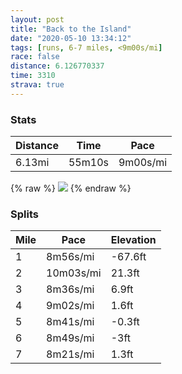```yaml
---
layout: post
title: "Back to the Island"
date: "2020-05-10 13:34:12"
tags: [runs, 6-7 miles, <9m00s/mi]
race: false
distance: 6.126770337
time: 3310
strava: true
---
```


### Stats

| Distance | Time | Pace |
|----------|------|------|
|6.13mi|55m10s|9m00s/mi|

{% raw %}
<img src='https://maps.googleapis.com/maps/api/staticmap?maptype=roadmap&path=enc:}jjwFhombMyDl@q@Z_APi@XiARWCs@Fu@Rq@Wc@A_ANgAVmAf@YEWJsAH]N_@MqBLyDh@u@TMj@KhAEpAQ`@E`ABv@IrDDxAKxA?f@ZdA?d@Ip@]b@Ib@@h@KxADrA?bFKh@?^O~ACfBDdC@fDEb@AdAOrA@jAKp@D~ARPB\G`@MH{@B_@F_AMo@NIQa@AOFMf@AhBSp@I|AA|@BhAOxA@v@Fx@?fBOnA@x@IFANAzAKnAAt@HlAH^CRhA^RPMAKQOCwAn@OPEXYd@OD_CnAATSBON[Ai@n@wA`A[Jm@GYRc@CSF]b@c@X_Ab@m@f@u@Ra@f@g@JYb@}Ar@KRc@\g@P}@l@}@VW?a@TQXm@^WF]\uAb@WVeEpBmAVe@\qAXY?}A`@[DCCe@V}G~@iAr@WJ}BJyA^e@Bq@RGHSHo@BaBb@i@f@]pAqAzAMXIj@Wh@ANFREHYFYKQJU\S`@Kl@Sf@o@bCQNc@Qs@u@q@_@eA]y@q@}@[GSMMwBe@aAAqAg@cAOOMSa@QMSCWRiArB_@\o@g@q@QYLWGg@W[Yu@SYUsAe@s@K{@e@mAGw@e@Y[iCk@IMWOIUYU_@Jc@Og@?k@WWa@{@UmAuAu@]m@m@Q_@eAi@QWWO_@JMC_@c@Ua@]_Ai@]e@q@GMC_@yC}C[KULaAG]MIQUYUPUDk@I[OOOeAHi@YWWW?u@Oy@q@o@XgANk@QBHm@NOAc@Rw@K[?OAm@]_AIi@g@o@]yAs@]EK@WVoAzCWPSZKDiAY_@Cc@[kAW}Ag@aARq@[q@M_AIWBKQWIq@GWQk@q@{B@oAMgBj@e@O[Yo@r@kAT[QSHKTYFIE[k@y@QGG{@QBCAIHMu@E[MeAMEG{@Nk@VMCBGGAISSKy@@e@P?CSSu@g@[Oq@IOQk@EYZg@d@e@\e@R@Ea@WOBYYMAEQOCMQkAYu@NQPB@HWOEeBO_@FKMq@?SO_@Gm@c@UBe@O]Bq@KOHcAzB[Zk@~@K`@Wl@?XKj@UX?Rc@\?BSTSh@EVEx@Q`@SNMRQt@G`AC@M`AKNC`AQ`@EXWrCDPCXFd@OvAKLEd@GNs@hA[R&key=AIzaSyC1MId7bFpkLXNAaYhBSTb8jLyiSqzbDtM&size=800x800&markers=color:yellow|label:S|40.69055,-73.96613&markers=color:green|label:F|40.754820000000066,-73.99487000000019'>
{% endraw %}

### Splits

| Mile | Pace | Elevation |
|------|------|-----------|
|1|8m56s/mi|-67.6ft|
|2|10m03s/mi|21.3ft|
|3|8m36s/mi|6.9ft|
|4|9m02s/mi|1.6ft|
|5|8m41s/mi|-0.3ft|
|6|8m49s/mi|-3ft|
|7|8m21s/mi|1.3ft|
